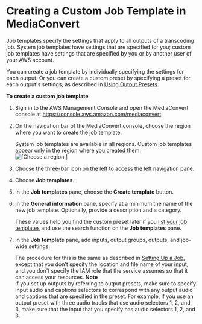 # Creating a Custom Job Template in MediaConvert<a name="creating-template-from-scratch"></a>

Job templates specify the settings that apply to all outputs of a transcoding job\. System job templates have settings that are specified for you; custom job templates have settings that are specified by you or by another user of your AWS account\. 

You can create a job template by individually specifying the settings for each output\. Or you can create a custom preset by specifying a preset for each output's settings, as described in [Using Output Presets](using-a-preset-to-specify-a-job-output.md)\.

**To create a custom job template**

1. Sign in to the AWS Management Console and open the MediaConvert console at [https://console\.aws\.amazon\.com/mediaconvert](https://console.aws.amazon.com/mediaconvert)\.

1. On the navigation bar of the MediaConvert console, choose the region where you want to create the job template\.

   System job templates are available in all regions\. Custom job templates appear only in the region where you created them\.  
![\[Choose a region.\]](http://docs.aws.amazon.com/mediaconvert/latest/ug/images/regions-list.png)

1. Choose the three\-bar icon on the left to access the left navigation pane\.

1. Choose **Job templates**\.

1. In the **Job templates** pane, choose the **Create template** button\.

1. In the **General information** pane, specify at a minimum the name of the new job template\. Optionally, provide a description and a category\.

   These values help you find the custom preset later if you [list your job templates](listing-job-templates.md) and use the search function on the **Job templates** pane\.

1. In the **Job template** pane, add inputs, output groups, outputs, and job\-wide settings\. 

   The procedure for this is the same as described in [Setting Up a Job](setting-up-a-job.md), except that you don't specify the location and file name of your input, and you don't specify the IAM role that the service assumes so that it can access your resources\.
**Note**  
If you set up outputs by referring to output presets, make sure to specify input audio and captions selectors to correspond with any output audio and captions that are specified in the preset\. For example, if you use an output preset with three audio tracks that use audio selectors 1, 2, and 3, make sure that the input that you specify has audio selectors 1, 2, and 3\.